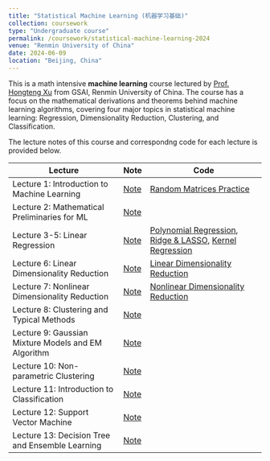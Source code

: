 ```yaml
---
title: "Statistical Machine Learning (机器学习基础)"
collection: coursework
type: "Undergraduate course"
permalink: /coursework/statistical-machine-learning-2024
venue: "Renmin University of China"
date: 2024-06-09
location: "Beijing, China"
---
```


This is a math intensive **machine learning** course lectured by [Prof. Hongteng Xu](https://hongtengxu.github.io) from GSAI, Renmin University of China. The course has a focus on the mathematical derivations and theorems behind machine learning algorithms, covering four major topics in statistical machine learning: Regression, Dimensionality Reduction, Clustering, and Classification.

The lecture notes of this course and correspondng code for each lecture is provided below.


| Lecture                                               | Note   | Code                                                         |
| --------                                              | ------ | ------------------------------------------------------------ |
| Lecture 1: Introduction to Machine Learning         | [Note](/files/statistical-machine-learning-2024/lec1.pdf)   | [Random Matrices Practice](/files/statistical-machine-learning-2024/lab1_random_matrice.ipynb)                       |
| Lecture 2: Mathematical Preliminaries for ML       | [Note](/files/statistical-machine-learning-2024/lec2.pdf)   |                           |
| Lecture 3-5: Linear Regression                     | [Note](/files/statistical-machine-learning-2024/lec3-5.pdf)   | [Polynomial Regression](/files/statistical-machine-learning-2024/lab2_poly_reg_sgd.ipynb), [Ridge & LASSO](/files/statistical-machine-learning-2024/lab3_ridge_lasso.ipynb), [Kernel Regression](/files/statistical-machine-learning-2024/lab4_kernel_regression.ipynb)                          |
| Lecture 6: Linear Dimensionality Reduction            | [Note](/files/statistical-machine-learning-2024/lec6.pdf)   | [Linear Dimensionality Reduction](/files/statistical-machine-learning-2024/lab5_linear_dimensionality_reduction.ipynb)                          |
| Lecture 7: Nonlinear Dimensionality Reduction         | [Note](/files/statistical-machine-learning-2024/lec7.pdf)   | [Nonlinear Dimensionality Reduction](/files/statistical-machine-learning-2024/lab6_nonlinear_dimensionality_reduction.ipynb)                          |
| Lecture 8: Clustering and Typical Methods             | [Note](/files/statistical-machine-learning-2024/lec8.pdf)   | |
| Lecture 9: Gaussian Mixture Models and EM Algorithm   | [Note](/files/statistical-machine-learning-2024/lec9.pdf)   | |
| Lecture 10: Non-parametric Clustering   | [Note](/files/statistical-machine-learning-2024/lec10.pdf)   | |
| Lecture 11: Introduction to Classification   | [Note](/files/statistical-machine-learning-2024/lec11.pdf)   | |
| Lecture 12: Support Vector Machine   | [Note](/files/statistical-machine-learning-2024/lec12.pdf)   | |
| Lecture 13: Decision Tree and Ensemble Learning  | [Note](/files/statistical-machine-learning-2024/lec13.pdf)   | |
